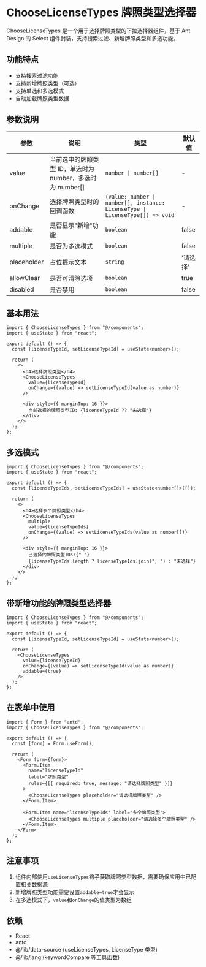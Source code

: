 # ChooseLicenseTypes 牌照类型选择器

ChooseLicenseTypes 是一个用于选择牌照类型的下拉选择器组件，基于 Ant Design 的 Select 组件封装，支持搜索过滤、新增牌照类型和多选功能。

## 功能特点

- 支持搜索过滤功能
- 支持新增牌照类型（可选）
- 支持单选和多选模式
- 自动加载牌照类型数据

## 参数说明

| 参数        | 说明                                                      | 类型                                                                          | 默认值   |
| ----------- | --------------------------------------------------------- | ----------------------------------------------------------------------------- | -------- |
| value       | 当前选中的牌照类型 ID，单选时为 number，多选时为 number[] | `number \| number[]`                                                          | -        |
| onChange    | 选择牌照类型时的回调函数                                  | `(value: number \| number[], instance: LicenseType \| LicenseType[]) => void` | -        |
| addable     | 是否显示"新增"功能                                        | `boolean`                                                                     | false    |
| multiple    | 是否为多选模式                                            | `boolean`                                                                     | false    |
| placeholder | 占位提示文本                                              | `string`                                                                      | '请选择' |
| allowClear  | 是否可清除选项                                            | `boolean`                                                                     | true     |
| disabled    | 是否禁用                                                  | `boolean`                                                                     | false    |

## 基本用法

```tsx
import { ChooseLicenseTypes } from "@/components";
import { useState } from "react";

export default () => {
  const [licenseTypeId, setLicenseTypeId] = useState<number>();

  return (
    <>
      <h4>选择牌照类型</h4>
      <ChooseLicenseTypes
        value={licenseTypeId}
        onChange={(value) => setLicenseTypeId(value as number)}
      />

      <div style={{ marginTop: 16 }}>
        当前选择的牌照类型ID: {licenseTypeId ?? "未选择"}
      </div>
    </>
  );
};
```

## 多选模式

```tsx
import { ChooseLicenseTypes } from "@/components";
import { useState } from "react";

export default () => {
  const [licenseTypeIds, setLicenseTypeIds] = useState<number[]>([]);

  return (
    <>
      <h4>选择多个牌照类型</h4>
      <ChooseLicenseTypes
        multiple
        value={licenseTypeIds}
        onChange={(value) => setLicenseTypeIds(value as number[])}
      />

      <div style={{ marginTop: 16 }}>
        已选择的牌照类型IDs:{" "}
        {licenseTypeIds.length ? licenseTypeIds.join(", ") : "未选择"}
      </div>
    </>
  );
};
```

## 带新增功能的牌照类型选择器

```tsx
import { ChooseLicenseTypes } from "@/components";
import { useState } from "react";

export default () => {
  const [licenseTypeId, setLicenseTypeId] = useState<number>();

  return (
    <ChooseLicenseTypes
      value={licenseTypeId}
      onChange={(value) => setLicenseTypeId(value as number)}
      addable={true}
    />
  );
};
```

## 在表单中使用

```tsx
import { Form } from "antd";
import { ChooseLicenseTypes } from "@/components";

export default () => {
  const [form] = Form.useForm();

  return (
    <Form form={form}>
      <Form.Item
        name="licenseTypeId"
        label="牌照类型"
        rules={[{ required: true, message: "请选择牌照类型" }]}
      >
        <ChooseLicenseTypes placeholder="请选择牌照类型" />
      </Form.Item>

      <Form.Item name="licenseTypeIds" label="多个牌照类型">
        <ChooseLicenseTypes multiple placeholder="请选择多个牌照类型" />
      </Form.Item>
    </Form>
  );
};
```

## 注意事项

1. 组件内部使用`useLicenseTypes`钩子获取牌照类型数据，需要确保应用中已配置相关数据源
2. 新增牌照类型功能需要设置`addable=true`才会显示
3. 在多选模式下，`value`和`onChange`的值类型为数组

## 依赖

- React
- antd
- @/lib/data-source (useLicenseTypes, LicenseType 类型)
- @/lib/lang (keywordCompare 等工具函数)
